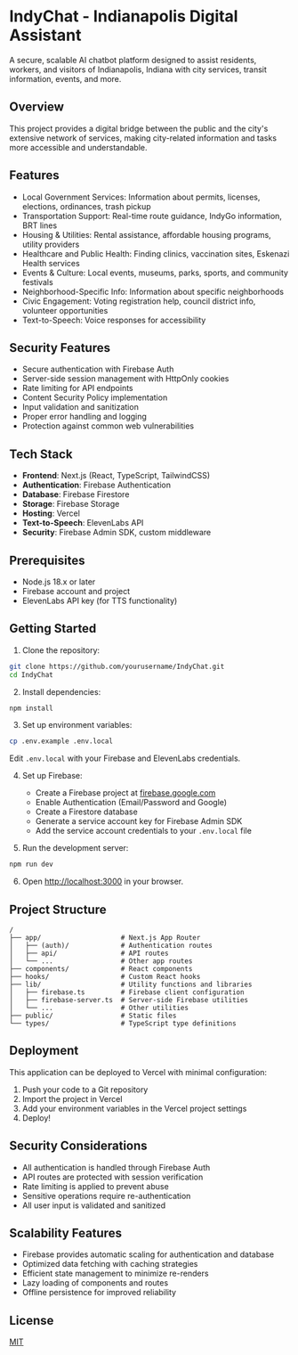 # IndyChat - Indianapolis Digital Assistant

A secure, scalable AI chatbot platform designed to assist residents, workers, and visitors of Indianapolis, Indiana with city services, transit information, events, and more.

## Overview

This project provides a digital bridge between the public and the city's extensive network of services, making city-related information and tasks more accessible and understandable.

## Features

- Local Government Services: Information about permits, licenses, elections, ordinances, trash pickup
- Transportation Support: Real-time route guidance, IndyGo information, BRT lines
- Housing & Utilities: Rental assistance, affordable housing programs, utility providers
- Healthcare and Public Health: Finding clinics, vaccination sites, Eskenazi Health services
- Events & Culture: Local events, museums, parks, sports, and community festivals
- Neighborhood-Specific Info: Information about specific neighborhoods
- Civic Engagement: Voting registration help, council district info, volunteer opportunities
- Text-to-Speech: Voice responses for accessibility

## Security Features

- Secure authentication with Firebase Auth
- Server-side session management with HttpOnly cookies
- Rate limiting for API endpoints
- Content Security Policy implementation
- Input validation and sanitization
- Proper error handling and logging
- Protection against common web vulnerabilities

## Tech Stack

- **Frontend**: Next.js (React, TypeScript, TailwindCSS)
- **Authentication**: Firebase Authentication
- **Database**: Firebase Firestore
- **Storage**: Firebase Storage
- **Hosting**: Vercel
- **Text-to-Speech**: ElevenLabs API
- **Security**: Firebase Admin SDK, custom middleware

## Prerequisites

- Node.js 18.x or later
- Firebase account and project
- ElevenLabs API key (for TTS functionality)

## Getting Started

1. Clone the repository:

```bash
git clone https://github.com/yourusername/IndyChat.git
cd IndyChat
```

2. Install dependencies:

```bash
npm install
```

3. Set up environment variables:

```bash
cp .env.example .env.local
```

Edit `.env.local` with your Firebase and ElevenLabs credentials.

4. Set up Firebase:
   - Create a Firebase project at [firebase.google.com](https://firebase.google.com)
   - Enable Authentication (Email/Password and Google)
   - Create a Firestore database
   - Generate a service account key for Firebase Admin SDK
   - Add the service account credentials to your `.env.local` file

5. Run the development server:

```bash
npm run dev
```

6. Open [http://localhost:3000](http://localhost:3000) in your browser.

## Project Structure

```
/
├── app/                    # Next.js App Router
│   ├── (auth)/             # Authentication routes
│   ├── api/                # API routes
│   └── ...                 # Other app routes
├── components/             # React components
├── hooks/                  # Custom React hooks
├── lib/                    # Utility functions and libraries
│   ├── firebase.ts         # Firebase client configuration
│   ├── firebase-server.ts  # Server-side Firebase utilities
│   └── ...                 # Other utilities
├── public/                 # Static files
└── types/                  # TypeScript type definitions
```

## Deployment

This application can be deployed to Vercel with minimal configuration:

1. Push your code to a Git repository
2. Import the project in Vercel
3. Add your environment variables in the Vercel project settings
4. Deploy!

## Security Considerations

- All authentication is handled through Firebase Auth
- API routes are protected with session verification
- Rate limiting is applied to prevent abuse
- Sensitive operations require re-authentication
- All user input is validated and sanitized

## Scalability Features

- Firebase provides automatic scaling for authentication and database
- Optimized data fetching with caching strategies
- Efficient state management to minimize re-renders
- Lazy loading of components and routes
- Offline persistence for improved reliability

## License

[MIT](LICENSE)